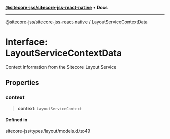 [**@sitecore-jss/sitecore-jss-react-native**](../README.md) • **Docs**

***

[@sitecore-jss/sitecore-jss-react-native](../README.md) / LayoutServiceContextData

# Interface: LayoutServiceContextData

Context information from the Sitecore Layout Service

## Properties

### context

> **context**: `LayoutServiceContext`

#### Defined in

sitecore-jss/types/layout/models.d.ts:49
